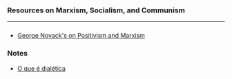 ### Resources on Marxism, Socialism, and Communism

---

### 

- [George Novack's on Positivism and Marxism](https://www.marxists.org/archive/novack/works/history/ch11.htm)



### Notes

- [O que é dialética](./notes/dialetica.md)
